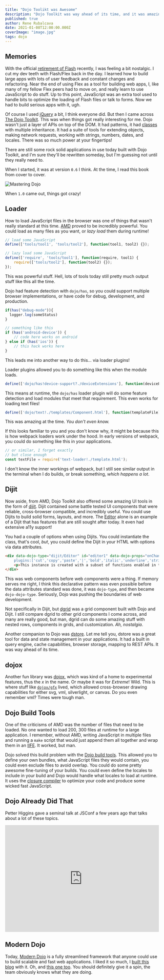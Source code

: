 ```yaml
---
title: "Dojo Toolikt was Awesome"
description: "Dojo Toolkit was way ahead of its time, and it was amazing"
published: true
author: Rene Rubalcava
date: 2021-01-08T12:00:00.000Z
coverImage: "image.jpg"
tags: dojo
---
```


## Memories

With the official [retirement of Flash](https://www.adobe.com/products/flashplayer/end-of-life.html) recently, I was feeling a bit nostalgic. I cut my dev teeth with Flash/Flex back in the day. I learned how to build large apps with lots of user feedback and constant changes and refactoring. Near the end of using Flex as a tool for building web apps, I, like many of my fellow Flex peers had to move on, and really learn to use JavaScript to do stuff. Up to this point, JavaScript was an extra tool used to handle bits to optimize the loading of Flash files or talk to forms. Now we had to build serious apps with it, ugh.

Of course I used [jQuery](https://jquery.com/) a bit, I think everyone did. But then I came across [The Dojo Toolkit](https://dojotoolkit.org/). This was when things got really interesting for me. Dojo wasn't just a layer of APIs on top of the DOM. It had patterns, it had [classes](https://dojotoolkit.org/documentation/tutorials/1.10/declare/index.html) with multiple inheritance. It had a suite of tools for extending objects, making network requests, working with strings, numbers, dates, and locales. There was so much power at your fingertips!

There are still some rock solid applications in use today built with Dojo Toolkit, and I'm sure they'll be rewritten someday, but I'm guessing not until they really need to.

When I started, it was at version `0.6` I think. At the time, I read this book from cover to cover.

![Mastering Dojo](images/dojo-book.jpg 'Mastering Dojo')

When `1.0` came out, things got crazy!

## Loader

How to load JavaScript files in the browser was one of things that wasn't really standard at this time. [AMD](https://github.com/amdjs/amdjs-api/wiki/AMD) proved to be incredibly powerful. You could load as many files as you want, or _lazy load_ them during runtime!

```js
// load some JavaScript
define(['tools/tool1', 'tools/tool2'], function(tool1, tool2) {});

// lazy load some JavaScript
define(['require', 'tools/tool1'], function(require, tool1) {
    require(['tools/tool2'], function(tool2) {});
});
```

This was powerful stuff. Hell, lots of tools today still pretty much output stuff like this all the time.

Dojo had feature detection with `dojo/has`, so you could support multiple browser implementations, or have code for debug, development, and production.

```js
if(has("debug-mode")){
  logger.log(someStatus)
}

// something like this
if (has('android-device')) {
    // code here works on android
} else if (has('ios')) {
    // this hack works here
}
```

This leads me into another way to do this... via loader plugins!

Loader plugins allowed you to do something like this when the module loads.

```js
define(['dojo/has!device-support?./deviceExtensions'], function(deviceExtensions) {});
```

This means at runtime, the `dojo/has` loader plugin will do some feature detection and load modules that meet that requirement. This even works for loading text files!

```js
define(['dojo/text!./templates/Component.html'], function(templateFile) {});
```

This was amazing at the time. _You don't even know._

If this looks familiar to you and you don't know why, it might be because this is how webpack loaders work under the hood. In early versions of webpack, you could do something like this in your applications.

```js
// or similar, I forget exactly
// but close enough
const textFile = require('text-loader!./template.html');
```

I don't know the inner workings of webpack, but I still see similar output in the terminal when I do builds, or break something, _which happens a lot_.


## Dijit

Now aside, from AMD, Dojo Toolkit also offered some amazing UI tools in the form of [dijit](https://dojotoolkit.org/reference-guide/1.10/dijit/). Dijit contained some battle tested UI components that were reliable, cross-browser compatible, and incredibly useful. You could use Dijits to build solid forms, layouts, and more. The [Editor](https://dojotoolkit.org/reference-guide/1.10/dijit/Editor.html#dijit-editor) alone is an example of a Dijit that has features that are still sought after today. It even had extensive a11y support!

You had a couple of options when using Dijits. You could instantiate the class, that's cool, _but_, you could define the Dijit in your HTML with options via data attributes.

```html
<div data-dojo-type="dijit/Editor" id="editor1" data-dojo-props="onChange:function(){console.log('editor1 onChange handler: ' + arguments[0])},
    plugins:['cut','copy','paste','|','bold','italic','underline','strikethrough','subscript','superscript','|', 'indent', 'outdent', 'justifyLeft', 'justifyCenter', 'justifyRight']">
    <p>This instance is created with a subset of functions enabled in the order we want</p>
</div>
```

This was web components before web components were a thing. If memory serves me right, I think this declarative pattern was even possible before the data attributes standard was done, it was `dojo-type`, and then became `dojo-dojo-type`. Seriously, Dojo was pushing the boundaries of web development.

Not specifically in Dijit, but [dgrid](https://dgrid.io/) was a grid component built with Dojo and Dijit. I still compare dgrid to other grid components I come across, and many are really good, but man, dgrid can do some amazing stuff with nested rows, components in grids, and customization. _Ah, nostalgia_.

Another companion to Dojo was [dstore](https://dstorejs.io/). Let me tell you, dstore was a great tool for data and state management in your applications. It had a built in query engine, cache capabilities, browser storage, mapping to REST APIs. It was way ahead of its time.

## dojox

Another fun library was [dojox](https://dojotoolkit.org/reference-guide/1.9/dojox/index.html), which was kind of a home to experimental features, thus the _x_ in the name. Or maybe it was for _Extreme_! Wild. This is where stuff like [`dojox/gfx`](https://dojotoolkit.org/reference-guide/1.10/dojox/gfx.html) lived, which allowed cross-browser drawing capabilities for either svg, vml, silverlight, or canvas. Do you even remember vml? Times were tough man.

## Dojo Build Tools

One of the criticisms of AMD was the number of files that need to be loaded. No one wanted to load 200, 300 files at runtime for a large application. I remember, without AMD, writing JavaScript in multiple files and running a `make` script that would just append them all together and wrap them in an [IIFE](https://developer.mozilla.org/en-US/docs/Glossary/IIFE). It worked, but man.

Dojo solved this build problem with the [Dojo build tools](https://dojotoolkit.org/documentation/tutorials/1.10/build/). This allowed you to define your own bundles, what JavaScript files they would contain, you could even exclude files to avoid overlap. You could do some pretty awesome fine-tuning of your builds. You could even define the locales to include in your build and Dojo would handle what locales to load at runtime. It uses the [closure compiler](https://developers.google.com/closure/compiler) to optimize your code and produce some wicked fast JavaScript.

## Dojo Already Did That

Petter Higgins gave a seminal talk at JSConf a few years ago that talks about a lot of these topics.

<iframe width="100%" height="350" src="https://www.youtube.com/embed/BY0-AI1Sxy0" frameborder="0" allow="accelerometer; autoplay; clipboard-write; encrypted-media; gyroscope; picture-in-picture" allowfullscreen></iframe>

## Modern Dojo

Today, [Modern Dojo](https://dojo.io/) is a fully streamlined framework that anyone could use to build scalable and fast web applications. I liked it so much, I [built this blog](https://odoe.net/blog/new-site) with it. Oh, and [this one too](https://learn-dojo.com/). You should definitely give it a spin, the team obviously knows what they are doing.
